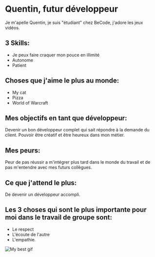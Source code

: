 # Quentin, futur développeur
Je m'apelle Quentin, je suis "étudiant" chez BeCode, j'adore les jeux vidéos.

## 3 Skills:

- Je peux faire craquer mon pouce en illimité
- Autonome
- Patient

## Choses que j'aime le plus au monde:

- My cat
- Pizza
- World of Warcraft



## Mes objectifs en tant que développeur:

Devenir un bon développeur complet qui sait répondre à la demande du client. Pouvoir être créatif et être heureux dans mon métier.


## Mes peurs:

Peur de pas réussir a m'intégrer plus tard dans le monde du travail et de pas m'entendre avec mes futurs collègues.


## Ce que j'attend le plus:

De devenir un développeur accompli.

## Les 3 choses qui sont le plus importante pour moi dans le travail de groupe sont: 
- Le respect 
- L'écoute de l'autre
- L'empathie.



![My best gif](https://media1.tenor.com/m/cZQgnOUoC2wAAAAd/kakou-kakou-baka-dance.gif)





